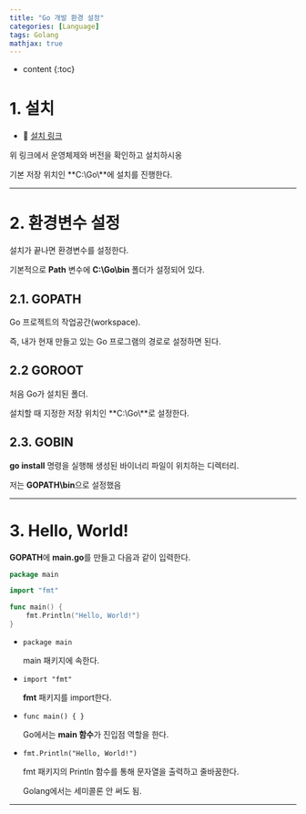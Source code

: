 ```yaml
---
title: "Go 개발 환경 설정"
categories: [Language]
tags: Golang
mathjax: true
---
```


* content
{:toc}
# 1. 설치

-   📌 [설치 링크](https://go.dev/dl/)

위 링크에서 운영체제와 버전을 확인하고 설치하시옹

기본 저장 위치인 **C:\Go\\**에 설치를 진행한다.

---

# 2. 환경변수 설정

설치가 끝나면 환경변수를 설정한다.

기본적으로 **Path** 변수에 **C:\Go\bin** 폴더가 설정되어 있다.

## 2.1. GOPATH

Go 프로젝트의 작업공간(workspace).

즉, 내가 현재 만들고 있는 Go 프로그램의 경로로 설정하면 된다.

## 2.2 GOROOT

처음 Go가 설치된 폴더.

설치할 때 지정한 저장 위치인 **C:\Go\\**로 설정한다.

## 2.3. GOBIN

**go install** 명령을 실행해 생성된 바이너리 파일이 위치하는 디렉터리. 

저는 **GOPATH\bin**으로 설정했음

---

# 3. Hello, World!

**GOPATH**에 **main.go**를 만들고 다음과 같이 입력한다.

```go
package main

import "fmt"

func main() {
	fmt.Println("Hello, World!")
}
```

-   `package main`

    main 패키지에 속한다.

-   `import "fmt"`

    **fmt** 패키지를 import한다.

-   `func main() { }`

    Go에서는 **main 함수**가 진입점 역할을 한다.

-   `fmt.Println("Hello, World!")`

    fmt 패키지의 Println 함수를 통해 문자열을 출력하고 줄바꿈한다.

    Golang에서는 세미콜론 안 써도 됨.

---
